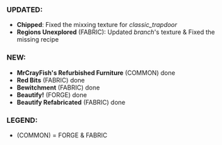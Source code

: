 ### UPDATED:
- **Chipped**: Fixed the mixxing texture for _classic_trapdoor_
- **Regions Unexplored** (FABRIC): Updated _branch_'s texture & Fixed the missing recipe

### NEW:
- **MrCrayFish's Refurbished Furniture** (COMMON) done
- **Red Bits** (FABRIC) done
- **Bewitchment** (FABRIC) done
- **Beautify!** (FORGE) done
- **Beautify Refabricated** (FABRIC) done

### LEGEND: 
- (COMMON) = FORGE & FABRIC